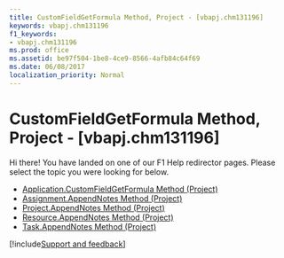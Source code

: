 ```yaml
---
title: CustomFieldGetFormula Method, Project - [vbapj.chm131196]
keywords: vbapj.chm131196
f1_keywords:
- vbapj.chm131196
ms.prod: office
ms.assetid: be97f504-1be8-4ce9-8566-4afb84c64f69
ms.date: 06/08/2017
localization_priority: Normal
---
```



# CustomFieldGetFormula Method, Project - [vbapj.chm131196]

Hi there! You have landed on one of our F1 Help redirector pages. Please select the topic you were looking for below.

- [Application.CustomFieldGetFormula Method (Project)](https://msdn.microsoft.com/library/ce741a1a-1227-b3ae-f45e-0d1f3a048311%28Office.15%29.aspx)
- [Assignment.AppendNotes Method (Project)](https://msdn.microsoft.com/library/78ccad76-ac3f-c11e-9d88-2ed133358671%28Office.15%29.aspx)
- [Project.AppendNotes Method (Project)](https://msdn.microsoft.com/library/65214275-905f-abcf-f75e-7589c4737e62%28Office.15%29.aspx)
- [Resource.AppendNotes Method (Project)](https://msdn.microsoft.com/library/b11bc28f-147f-0591-056b-87e9f6c2db71%28Office.15%29.aspx)
- [Task.AppendNotes Method (Project)](https://msdn.microsoft.com/library/ab0177cb-c7cd-444f-0d19-9b798eba8b4a%28Office.15%29.aspx)

[!include[Support and feedback](~/includes/feedback-boilerplate.md)]